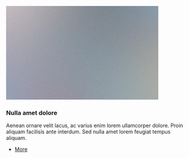 <article>
											<a href="#" class="image"><img src="images/pic02.jpg" alt="" /></a>
											<h3>Nulla amet dolore</h3>
											<p>Aenean ornare velit lacus, ac varius enim lorem ullamcorper dolore. Proin aliquam facilisis ante interdum. Sed nulla amet lorem feugiat tempus aliquam.</p>
											<ul class="actions">
												<li><a href="#" class="button">More</a></li>
											</ul>
										</article>